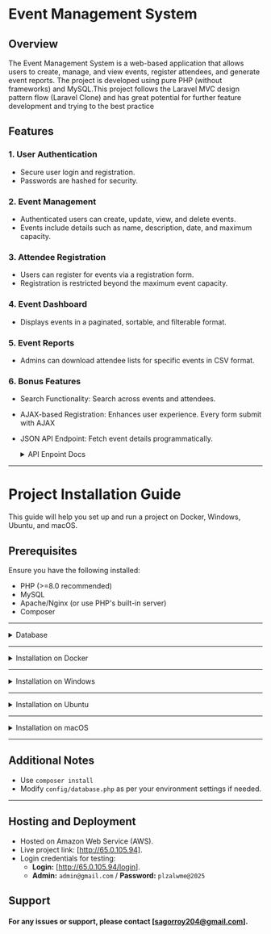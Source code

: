 # Event Management System

## Overview

The Event Management System is a web-based application that allows users to create, manage, and view events, register attendees, and generate event reports. The project is developed using pure PHP (without frameworks) and MySQL.This project follows the Laravel MVC design pattern flow (Laravel Clone) and has great potential for further feature development and trying to the best practice

## Features

### 1. User Authentication

- Secure user login and registration.
- Passwords are hashed for security.

### 2. Event Management

- Authenticated users can create, update, view, and delete events.
- Events include details such as name, description, date, and maximum capacity.

### 3. Attendee Registration

- Users can register for events via a registration form.
- Registration is restricted beyond the maximum event capacity.

### 4. Event Dashboard

- Displays events in a paginated, sortable, and filterable format.

### 5. Event Reports

- Admins can download attendee lists for specific events in CSV format.

### 6. Bonus Features

- Search Functionality: Search across events and attendees.
- AJAX-based Registration: Enhances user experience. Every form submit with AJAX
- JSON API Endpoint: Fetch event details programmatically.
  <details>
  <summary>API Enpoint Docs</summary>
    
  ### Base URL
  ```sh
    http://65.0.105.94/api/v1
  ```

  ### Endpoints
  #### 1. Get Event by ID
  Retrieves details of a specific event, including its attendees and remaining ticket count.
  - URL: /event/{event_id}
  - Method: GET
  - URL Parameters:
  - event_id (required): The ID of the event.
    
  #### Example Request
  ```sh
  GET /api/v1/event/1
  ```

  #### Example Request
  ```sh
      {
        "id": 1,
        "slug": "tech-world",
        "description": "A conference about technology.",
        "deadline": "2023-12-15 10:00:00",
        "location": "New York",
        "name": "Tech World",
        "max_capacity": 100,
        "remaining_tickets": 98,
        "attended": [
            {
                "id": 1,
                "name": "John",
                "phone": "1234567890"
            },
            {
                "id": 2,
                "name": "Jane",
                "phone": "0987654321"
            }
        ]
    }
  ```

  #### Example Response (Event Not Found)
  ```sh
  {
      "status": "faild",
      "message": "Event not found.",
      "data": []
  }
  ```

  ### 2. Get Paginated List of Events

  Retrieves a paginated list of events with details, including remaining tickets and pagination metadata.

  - URL: `/events`
  - Method: `GET`
  - Query Parameters:
  - `page` (optional): The page number to retrieve (default: `1`).
  - `limit` (optional): The number of events per page (default: `5`).
  
  #### Example Request
  ```sh
  GET /api/v1/events?page=1&limit=5
  ```
  ### Example Response (Success)
  ```sh
    {
      "status": "success",
      "data": {
          "events": [
              {
                  "id": 1,
                  "name": "Tech World",
                  "slug": "tech-world",
                  "description": "A conference about technology.",
                  "date": "2023-12-15 10:00:00",
                  "location": "New York",
                  "max_capacity": 100,
                  "remaining_tickets": 98,
                  "status": "active",
                  "created_by": 1,
                  "created_by_name": "Admin",
                  "created_at": "2023-10-01 12:00:00",
                  "updated_at": "2023-10-01 12:00:00"
              },
              {
                  "id": 2,
                  "name": "Music Festival",
                  "slug": "music-festival",
                  "description": "Annual music festival.",
                  "date": "2023-11-20 18:00:00",
                  "location": "Los Angeles",
                  "max_capacity": 500,
                  "remaining_tickets": 450,
                  "status": "active",
                  "created_by": 1,
                  "created_by_name": "Admin",
                  "created_at": "2023-10-01 12:00:00",
                  "updated_at": "2023-10-01 12:00:00"
              }
          ],
          "pagination": {
              "current_page": 1,
              "total_pages": 10,
              "per_page": 5,
              "total_records": 50
          }
      }
  }
  ```

  ### Error Responses
  All endpoints return the following error structure in case of failure:

  ```sh
    {
      "status": "faild",
      "message": "Error message here.",
      "data": []
  }
  ```

  ### Response Codes
  - `200 OK`: The request was successful.
  - `404 Not Found`: The requested resource (e.g., event) was not found.
  - `500 Internal Server Error`: An unexpected error occurred on the server.

  ### Example Usage
  #### Fetch Event by ID
  ```sh
  curl -X GET "http://65.0.105.94/api/v1/event/1"
  ```
  #### Fetch Paginated Events

  ```sh
  curl -X GET "http://65.0.105.94/api/v1/events?page=1&limit=5"
  ```
</details>

---

# Project Installation Guide

This guide will help you set up and run a project on Docker, Windows, Ubuntu, and macOS.

## Prerequisites

Ensure you have the following installed:

- PHP (>=8.0 recommended)
- MySQL
- Apache/Nginx (or use PHP's built-in server)
- Composer

---

<details>
  <summary>Database</summary>
  
  #### Check databse in project root directory
  
  <img src="https://raw.githubusercontent.com/sagor-roy/event-management/main/public/assets/src/images/screenshot.jpg" width="100%">
</details>

---

<details>
  <summary>Installation on Docker</summary>
  
## Features
- **Apache Web Server** with PHP
- **MySQL Database** for storing event data
- **phpMyAdmin** for easy database management
- **Docker Compose** for effortless setup and deployment

## Setup Instructions

### 1️ **Clone the Repository**
```sh
 git clone https://github.com/sagor-roy/event-management.git
 cd your-repo
```
### 2. Configure `.env`

Copy `.env.example` to `.env` and paste.

```sh
APP_NAME = 'Event Management'
APP_ENV = local

DB_HOST = db #container name 
DB_NAME = 'events_management'
DB_USER = root
DB_PASS = 'plzletme!n' #change the password if needed
```
**Note:** Modify these values as needed but don't change `DB_HOST` name `db`.

### 3. Run the Project with Docker Compose
```sh
docker-compose up -d
```

**This will:**
- Build the `web` service (PHP + Apache)
- Start the `db` service (MySQL)
- Start `phpMyAdmin` for database access

### 4. Run the command and install `composer`
```sh
docker compose exec -it web /bin/bash --login -c "cd /var/www/html/ && composer install"
```

### 5. Access the Application
- Web Application: http://localhost:8000
- phpMyAdmin: http://localhost:8080
  - Username: `root`
  - Password: `plzletme!n`
  

</details>

---

<details>
  <summary>Installation on Windows</summary>

### 1. Install Required Software

- Download and install [XAMPP](https://www.apachefriends.org/download.html) or [WAMP](https://www.wampserver.com/).
- Alternatively, install PHP, MySQL, and Apache manually.

### 2. Clone the Repository

```sh
 git clone https://github.com/sagor-roy/event-management.git
 cd your-repo
```

### 3. Configure `.env`

Copy `.env.example` to `.env` and update the database configuration.

```sh
APP_NAME = 'Event Management'
APP_ENV = local

DB_HOST = localhost
DB_NAME = 'events_management'
DB_USER = root
DB_PASS = 'your_password'
```

For Production (Hide Server Display Error)

```sh
APP_ENV = production
```

### 4. Start Apache & MySQL

- If using XAMPP, start Apache and MySQL from the XAMPP Control Panel.
- If manually installed, use:

```sh
 php -S localhost:8000 -t public
```

### 5. Import Database

- Open phpMyAdmin (`http://localhost/phpmyadmin`).
- Create a new database and import the `database.sql` file.

### 6. Run the Project

Open a browser and visit:

```sh
 http://localhost/your-project-folder
```

</details>

---

<details>
  <summary>Installation on Ubuntu</summary>

### 1. Install Required Packages

```sh
sudo apt update
sudo apt install apache2 php php-mysql mysql-server unzip
```

### 2. Clone the Repository

```sh
git clone https://github.com/sagor-roy/event-management.git
cd your-repo
```

### 3. Configure `.env`

Copy `.env.example` to `.env` and update the database configuration.

```sh
APP_NAME = 'Event Management'
APP_ENV = local

DB_HOST = localhost
DB_NAME = 'events_management'
DB_USER = root
DB_PASS = 'your_password'
```

For Production (Hide Server Display Error)

```sh
APP_ENV = production
```

### 4. Set Up MySQL Database

```sh
sudo mysql -u root -p
CREATE DATABASE your_database;
EXIT;
```

Import SQL file:

```sh
mysql -u root -p your_database < database.sql
```

### 5. Configure Apache

```sh
sudo cp -r your-repo /var/www/html/
sudo chmod -R 755 /var/www/html/your-repo
sudo systemctl restart apache2
```

### 6. Run the Project

Open your browser and go to:

```sh
http://localhost/your-repo
```

Or run:

```sh
 php -S localhost:8000 -t public
```

</details>

---

<details>
  <summary>Installation on macOS</summary>

### 1. Install Homebrew (if not installed)

```sh
/bin/bash -c "$(curl -fsSL https://raw.githubusercontent.com/Homebrew/install/HEAD/install.sh)"
```

### 2. Install PHP, MySQL, and Apache

```sh
brew install php mysql apache2
```

### 3. Clone the Repository

```sh
git clone https://github.com/sagor-roy/event-management.git
cd your-repo
```

### 3. Configure `.env`

Copy `.env.example` to `.env` and update the database configuration.

```sh
APP_NAME = 'Event Management'
APP_ENV = local

DB_HOST = localhost
DB_NAME = 'events_management'
DB_USER = root
DB_PASS = 'your_password'
```

For Production (Hide Server Display Error)

```sh
APP_ENV = production
```

### 5. Start MySQL and Import Database

```sh
brew services start mysql
mysql -u root -p -e "CREATE DATABASE your_database;"
mysql -u root -p your_database < database.sql
```

### 6. Run PHP's Built-in Server

```sh
php -S localhost:8000 -t public
```

Then, visit:

```sh
http://localhost:8000
```

</details>

---

## Additional Notes

- Use `composer install`
- Modify `config/database.php` as per your environment settings if needed.

---

## Hosting and Deployment

- Hosted on Amazon Web Service (AWS).
- Live project link: [http://65.0.105.94].
- Login credentials for testing:
  - **Login:** [http://65.0.105.94/login].
  - **Admin:** `admin@gmail.com` / **Password:** `plzalwme@2025`

## Support
#### For any issues or support, please contact [sagorroy204@gmail.com].

